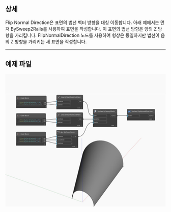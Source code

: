 ## 상세
Flip Normal Direction은 표면의 법선 벡터 방향을 대칭 이동합니다. 아래 예에서는 먼저 BySweep2Rails를 사용하여 표면을 작성합니다. 이 표면의 법선 방향은 양의 Z 방향을 가리킵니다. FlipNormalDirection 노드를 사용하여 형상은 동일하지만 법선이 음의 Z 방향을 가리키는 새 표면을 작성합니다.
___
## 예제 파일

![FlipNormalDirection](./Autodesk.DesignScript.Geometry.Surface.FlipNormalDirection_img.jpg)

